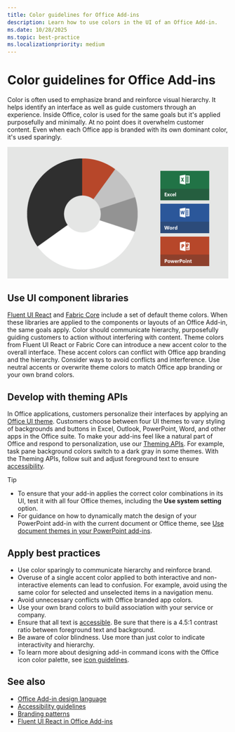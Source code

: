 ```yaml
---
title: Color guidelines for Office Add-ins
description: Learn how to use colors in the UI of an Office Add-in.
ms.date: 10/28/2025
ms.topic: best-practice
ms.localizationpriority: medium
---
```


# Color guidelines for Office Add-ins

Color is often used to emphasize brand and reinforce visual hierarchy. It helps identify an interface as well as guide customers through an experience. Inside Office, color is used for the same goals but it's applied purposefully and minimally. At no point does it overwhelm customer content. Even when each Office app is branded with its own dominant color, it's used sparingly.

![The color scheme for Office, Excel, Word, and PowerPoint. Major colors for Office are black and white, and minor colors are light gray, dark gray, and orange. The dominant color for Excel is green, Word is blue, and PowerPoint is orange.](../images/office-addins-color-schemes.png)

## Use UI component libraries
[Fluent UI React](../quickstarts/fluent-react-quickstart.md) and [Fabric Core](fabric-core.md) include a set of default theme colors. When these libraries are applied to the components or layouts of an Office Add-in, the same goals apply. Color should communicate hierarchy, purposefully guiding customers to action without interfering with content. Theme colors from Fluent UI React or Fabric Core can introduce a new accent color to the overall interface. These accent colors can conflict with Office app branding and the hierarchy. Consider ways to avoid conflicts and interference. Use neutral accents or overwrite theme colors to match Office app branding or your own brand colors.

## Develop with theming APIs
In Office applications, customers personalize their interfaces by applying an [Office UI theme](https://support.microsoft.com/office/365-63e65e1c-08d4-4dea-820e-335f54672310). Customers choose between four UI themes to vary styling of backgrounds and buttons in Excel, Outlook, PowerPoint, Word, and other apps in the Office suite. To make your add-ins feel like a natural part of Office and respond to personalization, use our [Theming APIs](/javascript/api/office/office.officetheme). For example, task pane background colors switch to a dark gray in some themes. With the Theming APIs, follow suit and adjust foreground text to ensure [accessibility](../design/accessibility-guidelines.md).

> [!TIP]
>
> - To ensure that your add-in applies the correct color combinations in its UI, test it with all four Office themes, including the **Use system setting** option.
> - For guidance on how to dynamically match the design of your PowerPoint add-in with the current document or Office theme, see [Use document themes in your PowerPoint add-ins](../powerpoint/use-document-themes-in-your-powerpoint-add-ins.md).

## Apply best practices

- Use color sparingly to communicate hierarchy and reinforce brand.
- Overuse of a single accent color applied to both interactive and non-interactive elements can lead to confusion. For example, avoid using the same color for selected and unselected items in a navigation menu.
- Avoid unnecessary conflicts with Office branded app colors.
- Use your own brand colors to build association with your service or company.
- Ensure that all text is [accessible](accessibility-guidelines.md). Be sure that there is a 4.5:1 contrast ratio between foreground text and background.
- Be aware of color blindness. Use more than just color to indicate interactivity and hierarchy.
- To learn more about designing add-in command icons with the Office icon color palette, see [icon guidelines](../design/add-in-icons.md).

## See also

- [Office Add-in design language](add-in-design-language.md)
- [Accessibility guidelines](accessibility-guidelines.md)
- [Branding patterns](branding-patterns.md)
- [Fluent UI React in Office Add-ins](../quickstarts/fluent-react-quickstart.md)
